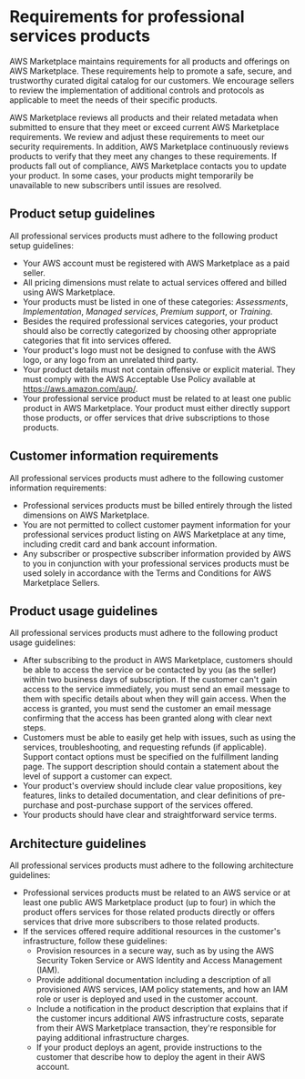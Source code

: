 # Requirements for professional services products<a name="proserv-product-guidelines"></a>

AWS Marketplace maintains requirements for all products and offerings on AWS Marketplace\. These requirements help to promote a safe, secure, and trustworthy curated digital catalog for our customers\. We encourage sellers to review the implementation of additional controls and protocols as applicable to meet the needs of their specific products\.

AWS Marketplace reviews all products and their related metadata when submitted to ensure that they meet or exceed current AWS Marketplace requirements\. We review and adjust these requirements to meet our security requirements\. In addition, AWS Marketplace continuously reviews products to verify that they meet any changes to these requirements\. If products fall out of compliance, AWS Marketplace contacts you to update your product\. In some cases, your products might temporarily be unavailable to new subscribers until issues are resolved\.

## Product setup guidelines<a name="proserv-guidelines-setup"></a>

All professional services products must adhere to the following product setup guidelines:
+ Your AWS account must be registered with AWS Marketplace as a paid seller\.
+ All pricing dimensions must relate to actual services offered and billed using AWS Marketplace\.
+ Your products must be listed in one of these categories: *Assessments*, *Implementation*, *Managed services*, *Premium support*, or *Training*\. 
+ Besides the required professional services categories, your product should also be correctly categorized by choosing other appropriate categories that fit into services offered\.
+ Your product's logo must not be designed to confuse with the AWS logo, or any logo from an unrelated third party\.
+ Your product details must not contain offensive or explicit material\. They must comply with the AWS Acceptable Use Policy available at [https://aws\.amazon\.com/aup/](https://aws.amazon.com/aup/)\.
+ Your professional service product must be related to at least one public product in AWS Marketplace\. Your product must either directly support those products, or offer services that drive subscriptions to those products\.

## Customer information requirements<a name="proserv-guidelines-customer-info"></a>

All professional services products must adhere to the following customer information requirements:
+ Professional services products must be billed entirely through the listed dimensions on AWS Marketplace\.
+ You are not permitted to collect customer payment information for your professional services product listing on AWS Marketplace at any time, including credit card and bank account information\.
+ Any subscriber or prospective subscriber information provided by AWS to you in conjunction with your professional services products must be used solely in accordance with the Terms and Conditions for AWS Marketplace Sellers\.

## Product usage guidelines<a name="proserv-guidelines-usage"></a>

All professional services products must adhere to the following product usage guidelines:
+ After subscribing to the product in AWS Marketplace, customers should be able to access the service or be contacted by you \(as the seller\) within two business days of subscription\. If the customer can't gain access to the service immediately, you must send an email message to them with specific details about when they will gain access\. When the access is granted, you must send the customer an email message confirming that the access has been granted along with clear next steps\.
+ Customers must be able to easily get help with issues, such as using the services, troubleshooting, and requesting refunds \(if applicable\)\. Support contact options must be specified on the fulfillment landing page\. The support description should contain a statement about the level of support a customer can expect\.
+ Your product's overview should include clear value propositions, key features, links to detailed documentation, and clear definitions of pre\-purchase and post\-purchase support of the services offered\.
+ Your products should have clear and straightforward service terms\.

## Architecture guidelines<a name="proserv-guidelines-architecture"></a>

All professional services products must adhere to the following architecture guidelines:
+ Professional services products must be related to an AWS service or at least one public AWS Marketplace product \(up to four\) in which the product offers services for those related products directly or offers services that drive more subscribers to those related products\.
+ If the services offered require additional resources in the customer's infrastructure, follow these guidelines:
  + Provision resources in a secure way, such as by using the AWS Security Token Service or AWS Identity and Access Management \(IAM\)\.
  + Provide additional documentation including a description of all provisioned AWS services, IAM policy statements, and how an IAM role or user is deployed and used in the customer account\.
  + Include a notification in the product description that explains that if the customer incurs additional AWS infrastructure costs, separate from their AWS Marketplace transaction, they're responsible for paying additional infrastructure charges\.
  + If your product deploys an agent, provide instructions to the customer that describe how to deploy the agent in their AWS account\.